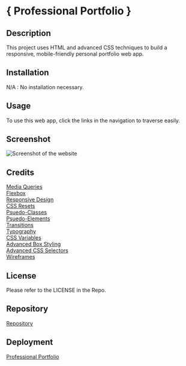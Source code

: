 # { Professional Portfolio }

## Description

This project uses HTML and advanced CSS techniques to build a responsive, mobile-friendly personal portfolio web app.

## Installation

N/A : No installation necessary.

## Usage

To use this web app, click the links in the navigation to traverse easily.

## Screenshot

![Screenshot of the website](./assets/images/screenshot.png)

## Credits

[Media Queries](https://developer.mozilla.org/en-US/docs/Web/CSS/Media_Queries/Using_media_queries)
<br>
[Flexbox](https://developer.mozilla.org/en-US/docs/Web/CSS/CSS_Flexible_Box_Layout/Basic_Concepts_of_Flexbox)
<br>
[Responsive Design](https://developer.mozilla.org/en-US/docs/Learn/CSS/CSS_layout/Responsive_Design)
<br>
[CSS Resets](https://developer.mozilla.org/en-US/docs/Learn/CSS/Building_blocks/Cascade_and_inheritance)
<br>
[Psuedo-Classes](https://developer.mozilla.org/en-US/docs/Web/CSS/Pseudo-classes)
<br>
[Psuedo-Elements](https://developer.mozilla.org/en-US/docs/Web/CSS/Pseudo-elements)
<br>
[Transitions](https://developer.mozilla.org/en-US/docs/Web/CSS/transition)
<br>
[Typography](https://developer.mozilla.org/en-US/docs/Learn/CSS/Styling_text/Fundamentals)
<br>
[CSS Variables](https://developer.mozilla.org/en-US/docs/Web/CSS/Using_CSS_custom_properties)
<br>
[Advanced Box Styling](https://developer.mozilla.org/en-US/docs/Learn/CSS/Howto/create_fancy_boxes)
<br>
[Advanced CSS Selectors](https://developer.mozilla.org/en-US/docs/Learn/CSS/Building_blocks/Selectors/Combinators)
<br>
[Wireframes](https://en.wikipedia.org/wiki/Website_wireframe)

## License

Please refer to the LICENSE in the Repo.

## Repository

[Repository](https://github.com/davidmichaelmackey/professional-portfolio/)

## Deployment

[Professional Portfolio](https://davidmichaelmackey.github.io/professional-portfolio/)
